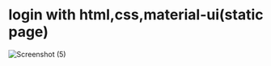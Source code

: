 # login with html,css,material-ui(static page)



![Screenshot (5)](https://user-images.githubusercontent.com/38646387/133743309-2083bccf-dcad-4b8b-9751-dd5c4b794193.png)
